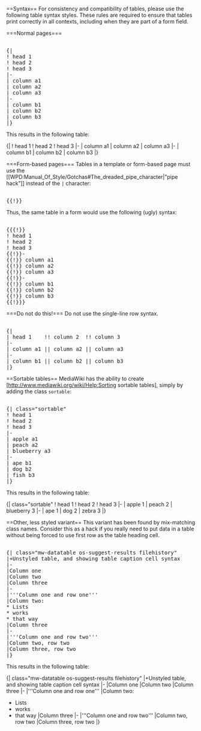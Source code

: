 ==Syntax==
For consistency and compatibility of tables, please use the following table syntax styles. These rules are required to ensure that tables print correctly in all contexts, including when they are part of a form field.

===Normal pages===
<pre><nowiki>
{|
! head 1
! head 2
! head 3
|-
| column a1
| column a2
| column a3
|-
| column b1
| column b2
| column b3
|}
</nowiki></pre>

This results in the following table:

{|
! head 1
! head 2
! head 3
|-
| column a1
| column a2
| column a3
|-
| column b1
| column b2
| column b3
|}

===Form-based pages===
Tables in a template or form-based page must use the [[WPD:Manual_Of_Style/Gotchas#The_dreaded_pipe_character|"pipe hack"]] instead of the <code>|</code> character:

<pre><nowiki>
{{!}}
</nowiki></pre>

Thus, the same table in a form would use the following (ugly) syntax:

<pre><nowiki>
{{{!}}
! head 1
! head 2
! head 3
{{!}}-
{{!}} column a1
{{!}} column a2
{{!}} column a3
{{!}}-
{{!}} column b1
{{!}} column b2
{{!}} column b3
{{!}}}
</nowiki></pre>

===Do not do this!===
Do not use the single-line row syntax.
<pre><nowiki>
{|
| head 1    !! column 2  !! column 3
|-
| column a1 || column a2 || column a3
|-
| column b1 || column b2 || column b3
|}
</nowiki></pre>

==Sortable tables==
MediaWiki has the ability to create [http://www.mediawiki.org/wiki/Help:Sorting sortable tables], simply by adding the class <code>sortable</code>:

<pre><nowiki>
{| class="sortable"
! head 1
! head 2
! head 3
|-
| apple a1
| peach a2
| blueberry a3
|-
| ape b1
| dog b2
| fish b3
|}
</nowiki></pre>

This results in the following table:

{| class="sortable"
! head 1
! head 2
! head 3
|-
| apple 1
| peach 2
| blueberry 3
|-
| ape 1
| dog 2
| zebra 3
|}


==Other, less styled variant==
This variant has been found by mix-matching class names. Consider this as a hack if you really need to put data in a table without being forced to use first row as the table heading cell.

<pre><nowiki>
{| class="mw-datatable os-suggest-results filehistory"
|+Unstyled table, and showing table caption cell syntax
|-
|Column one
|Column two
|Column three
|-
|'''Column one and row one'''
|Column two:
* Lists
* works
* that way
|Column three
|-
|'''Column one and row two'''
|Column two, row two
|Column three, row two
|}
</nowiki></pre>

This results in the following table:

{| class="mw-datatable os-suggest-results filehistory"
|+Unstyled table, and showing table caption cell syntax
|-
|Column one
|Column two
|Column three
|-
|'''Column one and row one'''
|Column two:
* Lists
* works
* that way
|Column three
|-
|'''Column one and row two'''
|Column two, row two
|Column three, row two
|}